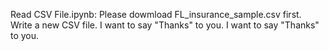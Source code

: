 Read CSV File.ipynb: Please dowmload FL_insurance_sample.csv first.
Write a new CSV file.
I want to say "Thanks" to you.
I want to say "Thanks" to you.
